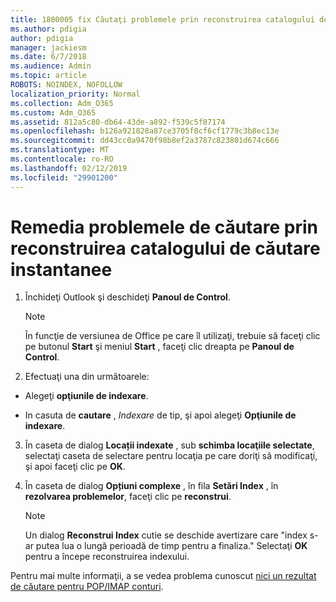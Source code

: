 ```yaml
---
title: 1800005 fix Căutaţi problemele prin reconstruirea catalogului de căutare instantanee
ms.author: pdigia
author: pdigia
manager: jackiesm
ms.date: 6/7/2018
ms.audience: Admin
ms.topic: article
ROBOTS: NOINDEX, NOFOLLOW
localization_priority: Normal
ms.collection: Adm_O365
ms.custom: Adm_O365
ms.assetid: 812a5c80-db64-43de-a892-f539c5f87174
ms.openlocfilehash: b126a921828a87ce3705f8cf6cf1779c3b8ec13e
ms.sourcegitcommit: dd43cc0a9470f98b8ef2a3787c823801d674c666
ms.translationtype: MT
ms.contentlocale: ro-RO
ms.lasthandoff: 02/12/2019
ms.locfileid: "29901200"
---
```

# <a name="fix-search-issues-by-rebuilding-your-instant-search-catalog"></a>Remedia problemele de căutare prin reconstruirea catalogului de căutare instantanee

1. Închideţi Outlook şi deschideţi **Panoul de Control**.
    
    > [!NOTE]
    > În funcţie de versiunea de Office pe care îl utilizaţi, trebuie să faceţi clic pe butonul **Start** şi meniul **Start** , faceţi clic dreapta pe **Panoul de Control**. 
  
2. Efectuaţi una din următoarele:
    
  - Alegeţi **opţiunile de indexare**.
    
  - In casuta de **cautare** , *Indexare* de tip, şi apoi alegeţi **Opţiunile de indexare**.
    
3. În caseta de dialog **Locații indexate** , sub **schimba locaţiile selectate**, selectaţi caseta de selectare pentru locaţia pe care doriţi să modificaţi, şi apoi faceţi clic pe **OK**.
    
4. În caseta de dialog **Opțiuni complexe** , în fila **Setări Index** , în **rezolvarea problemelor**, faceţi clic pe **reconstrui**.
    
    > [!NOTE]
    > Un dialog **Reconstrui Index** cutie se deschide avertizare care "index s-ar putea lua o lungă perioadă de timp pentru a finaliza." Selectaţi **OK** pentru a începe reconstruirea indexului. 
  
Pentru mai multe informaţii, a se vedea problema cunoscut [nici un rezultat de căutare pentru POP/IMAP conturi](https://support.office.com/article/51c9d2c7-a3db-4358-afdf-50d3a9e57039.aspx).
  

